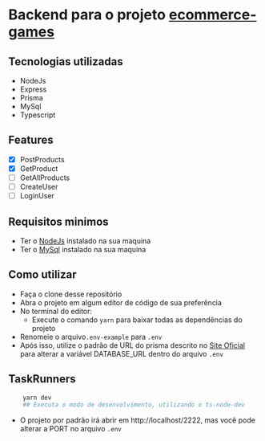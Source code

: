 # Backend para o projeto [ecommerce-games](https://github.com/Vinicius377/ecommerce-games)

## Tecnologias utilizadas

- NodeJs
- Express
- Prisma
- MySql
- Typescript

## Features

- [x] PostProducts
- [x] GetProduct
- [ ] GetAllProducts
- [ ] CreateUser
- [ ] LoginUser

## Requisitos minimos

- Ter o [NodeJs](nodejs.org) instalado na sua maquina
- Ter o [MySql](https://www.mysql.com/downloads/) instalado na sua maquina

## Como utilizar

- Faça o clone desse repositório
- Abra o projeto em algum editor de código de sua preferência
- No terminal do editor:
  - Execute o comando `yarn` para baixar todas as dependências do projeto
- Renomeie o arquivo`.env-example` para `.env`
- Após isso, utilize o padrão de URL do prisma descrito no [Site Oficial](https://www.prisma.io/docs/concepts/database-connectors/mysql#connection-url) para alterar a variável DATABASE_URL dentro do arquivo `.env`

## TaskRunners

```bash
    yarn dev
    ## Executa o modo de desenvolvimento, utilizando o ts-node-dev

```

- O projeto por padrão irá abrir em http://localhost/2222, mas você pode alterar a PORT no arquivo `.env`
